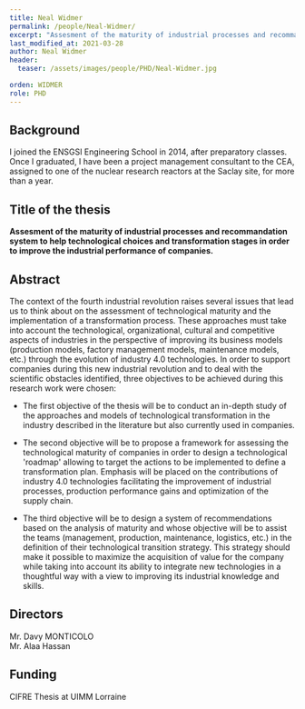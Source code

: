 ```yaml
---
title: Neal Widmer
permalink: /people/Neal-Widmer/
excerpt: "Assesment of the maturity of industrial processes and recommandation system to help technological choices and transformation stages in order to improve the industrial performance of companies"
last_modified_at: 2021-03-28
author: Neal Widmer
header:
  teaser: /assets/images/people/PHD/Neal-Widmer.jpg

orden: WIDMER
role: PHD
---
```


## Background

I joined the ENSGSI Engineering School in 2014, after preparatory classes. Once I graduated, I have been a project management consultant to the CEA, assigned to one of the nuclear research reactors at the Saclay site, for more than a year.


## Title of the thesis

**Assesment of the maturity of industrial processes and recommandation system to help technological choices and transformation stages in order to improve the industrial performance of companies.**

## Abstract

The context of the fourth industrial revolution raises several issues that lead us to think about on the assessment of technological maturity and the implementation of a transformation process. These approaches must take into account the technological, organizational, cultural and competitive aspects of industries in the perspective of improving its business models (production models, factory management models, maintenance models, etc.) through the evolution of industry 4.0 technologies. In order to support companies during this new industrial revolution and to deal with the scientific obstacles identified, three objectives to be achieved during this research work were chosen:  

- The first objective of the thesis will be to conduct an in-depth study of the approaches and models of technological transformation in the industry described in the literature but also currently used in companies.  

- The second objective will be to propose a framework for assessing the technological maturity of companies in order to design a technological 'roadmap' allowing to target the actions to be implemented to define a transformation plan. Emphasis will be placed on the contributions of industry 4.0 technologies facilitating the improvement of industrial processes, production performance gains and optimization of the supply chain.  

- The third objective will be to design a system of recommendations based on the analysis of maturity and whose objective will be to assist the teams (management, production, maintenance, logistics, etc.) in the definition of their technological transition strategy. This strategy should make it possible to maximize the acquisition of value for the company while taking into account its ability to integrate new technologies in a thoughtful way with a view to improving its industrial knowledge and skills.


## Directors 

Mr. Davy MONTICOLO  
Mr. Alaa Hassan

## Funding 

CIFRE Thesis at UIMM Lorraine 
